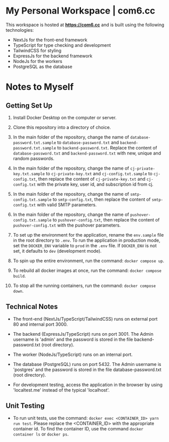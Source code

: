 # My Personal Workspace | com6.cc

This workspace is hosted at **https://com6.cc** and is built using the following technologies:

- NextJs for the front-end framework
- TypeScript for type checking and development
- TailwindCSS for styling
- ExpressJs for the backend framework
- NodeJs for the workers
- PostgreSQL as the database

# Notes to Myself

## Getting Set Up

1. Install Docker Desktop on the computer or server.

1. Clone this repository into a directory of choice.

1. In the main folder of the repository, change the name of `database-password.txt.sample` to `database-password.txt` and `backend-password.txt.sample` to `backend-password.txt`. Replace the content of `database-password.txt` and `backend-password.txt` with new, unique and random passwords.

1. In the main folder of the repository, change the name of `cj-private-key.txt.sample` to `cj-private-key.txt` and `cj-config.txt.sample` to `cj-config.txt`, then replace the content of `cj-private-key.txt` and `cj-config.txt` with the private key, user id, and subscription id from cj.

1. In the main folder of the repository, change the name of `smtp-config.txt.sample` to `smtp-config.txt`, then replace the content of `smtp-config.txt` with valid SMTP parameters.

1. In the main folder of the repository, change the name of `pushover-config.txt.sample` to `pushover-config.txt`, then replace the content of `pushover-config.txt` with the pushover parameters.

1. To set up the environment for the application, rename the `env.sample` file in the root directory to `.env`. To run the application in production mode, set the `DOCKER_ENV` variable to `prod` in the `.env` file. If `DOCKER_ENV` is not set, it defaults to `dev` (development mode).

1. To spin up the entire environment, run the command: `docker compose up`.

1. To rebuild all docker images at once, run the command: `docker compose build`.

1. To stop all the running containers, run the command: `docker compose down`.

## Technical Notes

- The front-end (NextJs/TypeScript/TailwindCSS) runs on external port 80 and internal port 3000.

- The backend (ExpressJs/TypeScript) runs on port 3001. The Admin username is 'admin' and the password is stored in the file backend-password.txt (root directory).

- The worker (NodeJs/TypeScript) runs on an internal port.

- The database (PostgreSQL) runs on port 5432. The Admin username is 'postgres' and the password is stored in the file database-password.txt (root directory).

- For development testing, access the application in the browser by using 'localtest.me' instead of the typical 'localhost'.

## Unit Testing

- To run unit tests, use the command: `docker exec <CONTAINER_ID> yarn run test`. Please replace the <CONTAINER_ID> with the appropriate container id. To find the container ID, use the command `docker container ls` or `docker ps`.
